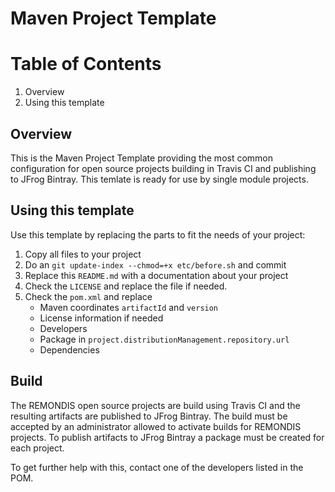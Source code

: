 # Maven Project Template

# Table of Contents
1. Overview
2. Using this template

## Overview

This is the Maven Project Template providing the most common configuration for open source projects building in Travis CI and publishing to JFrog Bintray. This temlate is ready for use by single module projects.

## Using this template

Use this template by replacing the parts to fit the needs of your project:

1. Copy all files to your project
2. Do an `git update-index --chmod=+x etc/before.sh` and commit
3. Replace this `README.md` with a documentation about your project
4. Check the `LICENSE`  and replace the file if needed.
5. Check the `pom.xml` and replace
    - Maven coordinates `artifactId` and `version`
    - License information if needed
    - Developers
    - Package in `project.distributionManagement.repository.url`
    - Dependencies

## Build

The REMONDIS open source projects are build using Travis CI and the resulting artifacts are published to JFrog Bintray. The build must be accepted by an administrator allowed to activate builds for REMONDIS projects. To publish artifacts to JFrog Bintray a package must be created for each project.

To get further help with this, contact one of the developers listed in the POM.